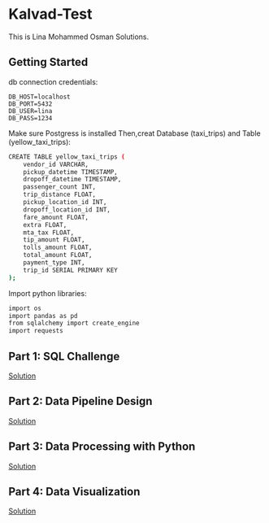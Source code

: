 # Kalvad-Test
This is Lina Mohammed Osman Solutions.

## Getting Started

 db connection credentials:

```
DB_HOST=localhost
DB_PORT=5432
DB_USER=lina
DB_PASS=1234
```

Make sure Postgress is installed 
Then,creat Database (taxi_trips) and Table (yellow_taxi_trips):
```bash
CREATE TABLE yellow_taxi_trips (
    vendor_id VARCHAR,
    pickup_datetime TIMESTAMP,
    dropoff_datetime TIMESTAMP,
    passenger_count INT,
    trip_distance FLOAT,
    pickup_location_id INT,
    dropoff_location_id INT,
    fare_amount FLOAT,
    extra FLOAT,
    mta_tax FLOAT,
    tip_amount FLOAT,
    tolls_amount FLOAT,
    total_amount FLOAT,
    payment_type INT,
    trip_id SERIAL PRIMARY KEY
);

```
Import python libraries:
```bash
import os
import pandas as pd
from sqlalchemy import create_engine
import requests
```

## Part 1: SQL Challenge
[Solution](https://docs.google.com/document/d/1ZJNhUOOalDM79pMP-OQOhnTjDEtpcTSHO4GD6g619Iw/edit?usp=sharing)

## Part 2: Data Pipeline Design
[Solution](https://docs.google.com/document/d/1oQ3OwZyixcyDm_98nECwiFow_xygLziE5717kOccQgw/edit?usp=sharing)

## Part 3: Data Processing with Python 
[Solution](https://docs.google.com/document/d/1jsoi-S02nGbXwZgNjZziBTtEvwo6685dbNG2mDVW11k/edit?usp=sharing)

## Part 4: Data Visualization
[Solution](https://docs.google.com/document/d/16YONK9Mgvy2cagWmZFHC-zcmfpbvNP72bOZQZTjVSh0/edit?usp=sharing)
